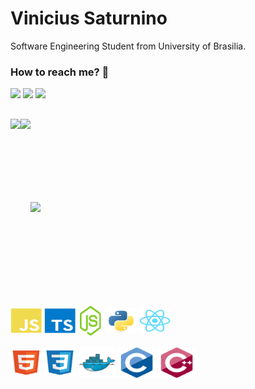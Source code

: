 # Vinicius Saturnino

Software Engineering Student from University of Brasilia.

### How to reach me? 🔎

  <a href="https://www.linkedin.com/in/viniciussaturnino07" target="_blank"><img src="https://img.shields.io/badge/-LinkedIn-%230077B5?style=for-the-badge&logo=linkedin&logoColor=white" target="_blank"></a>
  <a href = "mailto:viniciussaturnino78@gmail.com"><img src="https://img.shields.io/badge/-Gmail-C4302B?style=for-the-badge&logo=gmail&logoColor=white" target="_blank"></a>
  <a href="https://t.me/viniciussaturnino" target="_blank"><img src="https://img.shields.io/badge/-viniciussaturnino-%230077B5?style=for-the-badge&logo=telegram&logoColor=white" target="_blank"></a>
  
##

<a href="https://github.com/viniciussaturnino/github-readme-statst">
  <img align="left"  height='150px' src="https://github-readme-stats.vercel.app/api?username=viniciussaturnino&show_icons=true&theme=omni" />
</a>

<a href="https://github.com/viniciussaturnino/github-readme-stats">
  <img align="left" height='150px' src="https://github-readme-stats.vercel.app/api/top-langs/?username=viniciussaturnino&hide=jupyter%20notebook,html&layout=compact&theme=omni" />
</a>

<br><br><br><br><br><br><br>

<img align="left" width="52%" src="https://github-readme-streak-stats.herokuapp.com/?user=viniciussaturnino&theme=omni" />

<br><br><br><br><br><br><br>
##

<div style="display: inline_block"><br>
  <img align="center" alt="Vini-Js" height="40" width="50" src="https://raw.githubusercontent.com/devicons/devicon/master/icons/javascript/javascript-plain.svg">
  <img align="center" alt="Vini-Ts" height="40" width="50" src="https://raw.githubusercontent.com/devicons/devicon/master/icons/typescript/typescript-plain.svg">
  <img align="center" alt="Node" height="50" width="40" src="https://raw.githubusercontent.com/devicons/devicon/master/icons/nodejs/nodejs-original.svg">
  <img align="center" alt="Vini-Python" height="40" width="50" src="https://raw.githubusercontent.com/devicons/devicon/master/icons/python/python-original.svg">
  <img align="center" alt="Vini-React" height="40" width="50" src="https://raw.githubusercontent.com/devicons/devicon/master/icons/react/react-original.svg">
  <br><br>
  <img align="center" alt="Vini-HTML" height="40" width="50" src="https://raw.githubusercontent.com/devicons/devicon/master/icons/html5/html5-original.svg">
  <img align="center" alt="Vini-CSS" height="40" width="50" src="https://raw.githubusercontent.com/devicons/devicon/master/icons/css3/css3-original.svg">
  <img align="center" alt="Docker" height="50" width="60" src="https://raw.githubusercontent.com/devicons/devicon/master/icons/docker/docker-original.svg">
  <img align="center" alt="C" height="50" width="60" src="https://raw.githubusercontent.com/devicons/devicon/master/icons/c/c-original.svg">
  <img align="center" alt="C++" height="50" width="60" src="https://raw.githubusercontent.com/devicons/devicon/master/icons/cplusplus/cplusplus-original.svg">
</div>
